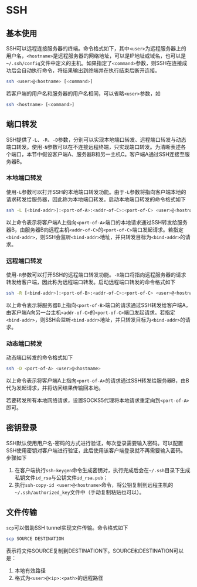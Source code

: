 # SSH

## 基本使用

SSH可以远程连接服务器的终端。命令格式如下，其中`<user>`为远程服务器上的用户名，`<hostname>`是远程服务器的网络地址，可以是IP地址或域名，也可以是`~/.ssh/config`文件中定义的主机。如果指定了`<command>`参数，则SSH在连接成功后会自动执行命令，将结果输出到终端并在执行结束后断开连接。

```bash
ssh <user>@<hostname> [<command>]
```

若客户端的用户名和服务器的用户名相同，可以省略`<user>`参数，如

```bash
ssh <hostname> [<command>]
```

## 端口转发

SSH提供了`-L`、`-R`、`-D`参数，分别可以实现本地端口转发、远程端口转发与动态端口转发。使用`-N`参数可以在不连接远程终端，只实现端口转发。为清晰表述各个端口，本节中假设客户端A、服务器B和另一主机C。客户端A通过SSH连接至服务器B。

### 本地端口转发

使用`-L`参数可以打开SSH的本地端口转发功能。由于`-L`参数将指向客户端本地的请求转发给服务器，因此称为本地端口转发。启动本地端口转发的命令格式如下

```bash
ssh -L [<bind-addr>]:<port-of-A>:<addr-of-C>:<port-of-C> <user>@<hostname>
```

以上命令表示将客户端A上指向`<port-of-A>`端口的本地请求通过SSH转发给服务器B，由服务器B向远程主机`<addr-of-C>`的`<port-of-C>`端口发起请求。若指定`<bind-addr>`，则SSH会监听`<bind-addr>`地址，并只转发目标为`<bind-addr>`的请求。

### 远程端口转发

使用`-R`参数可以打开SSH的远程端口转发功能。`-R`端口将指向远程服务器的请求转发给客户端，因此称为远程端口转发。启动远程端口转发的命令格式如下

```bash
ssh -R [<bind-addr>]:<port-of-B>:<addr-of-C>:<port-of-C> <user>@<hostname>
```

以上命令表示将服务器B上指向`<port-of-B>`端口的请求通过SSH转发给客户端A，由客户端A向另一台主机`<addr-of-C>`的`<port-of-C>`端口发起请求。若指定`<bind-addr>`，则SSH会监听`<bind-addr>`地址，并只转发目标为`<bind-addr>`的请求。

### 动态端口转发

动态端口转发的命令格式如下

```bash
ssh -D <port-of-A> <user>@<hostname>
```

以上命令表示将客户端A上指向`<port-of-A>`的请求通过SSH转发给服务器B，由B代为发起请求，并将访问结果传输回本地。

若要转发所有本地网络请求，设置SOCKS5代理将本地请求重定向到`<port-of-A>`即可。

## 密钥登录

SSH默认使用用户名-密码的方式进行验证，每次登录需要输入密码。可以配置SSH使用密钥对客户端进行验证，此后使用该客户端登录就不再需要输入密码。步骤如下

1. 在客户端执行`ssh-keygen`命令生成密钥对，执行完成后会在`~/.ssh`目录下生成私钥文件`id_rsa`与公钥文件`id_rsa.pub`；
2. 执行`ssh-copy-id <user>@<hostname>`命令，将公钥复制到远程主机的`~/.ssh/authorized_key`文件中（手动复制粘贴也可以）。

## 文件传输

`scp`可以借助SSH tunnel实现文件传输。命令格式如下

```bash
scp SOURCE DESTINATION
```

表示将文件SOURCE复制到DESTINATION下。SOURCE和DESTINATION可以是：

1. 本地有效路径
2. 格式为`<user>@<ip>:<path>`的远程路径